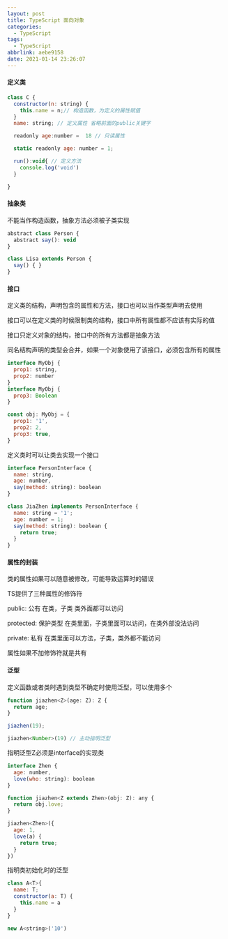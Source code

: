 ```yaml
---
layout: post
title: TypeScript 面向对象
categories:
  - TypeScript
tags:
  - TypeScript
abbrlink: aebe9158
date: 2021-01-14 23:26:07
---
```


#### 定义类

```javascript
class C {
  constructor(n: string) { 
    this.name = n;// 构造函数，为定义的属性赋值
  }
  name: string; // 定义属性 省略前面的public关键字

  readonly age:number =  18 // 只读属性

  static readonly age: number = 1;

  run():void{ // 定义方法
    console.log('void')
  }

}
```

#### 抽象类

不能当作构造函数，抽象方法必须被子类实现

```javascript
abstract class Person {
  abstract say(): void
}

class Lisa extends Person {
  say() { }
}
```

#### 接口

定义类的结构，声明包含的属性和方法，接口也可以当作类型声明去使用

接口可以在定义类的时候限制类的结构，接口中所有属性都不应该有实际的值

接口只定义对象的结构，接口中的所有方法都是抽象方法


同名结构声明的类型会合并，如果一个对象使用了该接口，必须包含所有的属性

```javascript
interface MyObj {
  prop1: string,
  prop2: number
}
interface MyObj {
  prop3: Boolean
}

const obj: MyObj = {
  prop1: '1',
  prop2: 2,
  prop3: true,
}
```

定义类时可以让类去实现一个接口

```javascript
interface PersonInterface {
  name: string,
  age: number,
  say(method: string): boolean
}

class JiaZhen implements PersonInterface {
  name: string = '1';
  age: number = 1;
  say(method: string): boolean {
    return true;
  }
}
```

#### 属性的封装

类的属性如果可以随意被修改，可能导致运算时的错误

TS提供了三种属性的修饰符

public: 公有 在类，子类 类外面都可以访问

protected: 保护类型 在类里面，子类里面可以访问，在类外部没法访问

private: 私有 在类里面可以方法，子类，类外都不能访问

属性如果不加修饰符就是共有


#### 泛型

定义函数或者类时遇到类型不确定时使用泛型，可以使用多个

```javascript
function jiazhen<Z>(age: Z): Z {
  return age;
}

jiazhen(19);

jiazhen<Number>(19) // 主动指明泛型
```

指明泛型Z必须是interface的实现类

```javascript
interface Zhen {
  age: number,
  love(who: string): boolean
}

function jiazhen<Z extends Zhen>(obj: Z): any {
  return obj.love;
}

jiazhen<Zhen>({
  age: 1,
  love(a) {
    return true;
  }
})
```

指明类初始化时的泛型

```javascript
class A<T>{
  name: T;
  constructor(a: T) {
    this.name = a
  }
}

new A<string>('10')
```